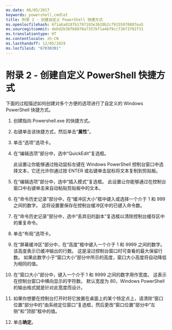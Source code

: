 ```yaml
---
ms.date: 06/05/2017
keywords: powershell,cmdlet
title: 附录 2 - 创建自定义 PowerShell 快捷方式
ms.openlocfilehash: 6f1a6a8187b1797103e3620b2cf9155978807ea5
ms.sourcegitcommit: debd2b38fb8070a7357bf1a4bf9cc736f3702f31
ms.translationtype: HT
ms.contentlocale: zh-CN
ms.lasthandoff: 12/05/2019
ms.locfileid: "67030301"
---
```

# <a name="appendix-2---creating-a-custom-powershell-shortcut"></a>附录 2 - 创建自定义 PowerShell 快捷方式

下面的过程描述如何创建对多个方便的选项进行了自定义的 Windows PowerShell 快捷方式。

1. 创建指向 Powershell.exe 的快捷方式。

2. 右键单击该快捷方式，然后单击“**属性**”。

3. 单击“选项”选项卡。 

4. 在“编辑选项”部分中，选中“QuickEdit”复选框。  

    此设置让你能够通过拖动鼠标左键在 Windows PowerShell 控制台窗口中选择文本，它还允许你通过按 ENTER 或右键单击鼠标将文本复制到剪贴板。

5. 在“编辑选项”部分中，选中“插入模式”复选框。   此设置让你能够通过在控制台窗口中右键单击来自动粘贴剪贴板中的文本。

6. 在“命令历史记录”部分中，在“缓冲区大小”框中键入或选择一个介于 1 和 999 之间的数字。   这将设置要保存在控制台缓冲区中的已键入命令数。

7. 在“命令历史记录”部分中，选中“丢弃旧的副本”复选框以清除控制台缓存区中的重复命令。  

8. 单击“布局”选项卡。 

9. 在“屏幕缓冲区”部分中，在“高度”框中键入一个介于 1 和 9999 之间的数字。   该高度表示已缓冲输出的行数。 这是滚过控制台窗口时可查看的最大保留行数。 如果此数字小于“窗口大小”部分中所示的高度，窗口大小高度将自动降低为相同的值。 

10. 在“窗口大小”部分中，键入一个介于 1 和 9999 之间的数字用作宽度。  这表示在控制台窗口中横向显示的字符数。 默认宽度为 80，Windows PowerShell 的输出格式就是针对此宽度而设计。

11. 如果你想要在控制台打开时将它放置在桌面上的某个特定点上，请清除“窗口位置”部分中的“由系统定位窗口”复选框，然后更改“窗口位置”部分中“左侧”和“顶部”框中的值。     

12. 单击**确定**。
